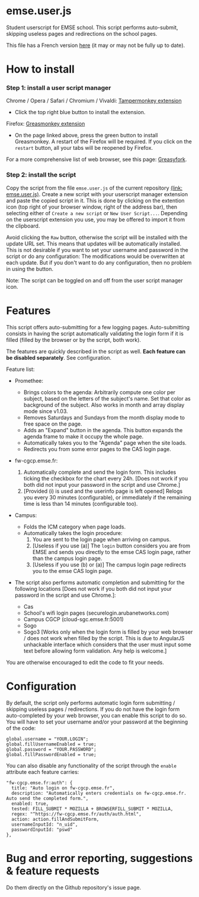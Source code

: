 # emse.user.js
Student userscript for EMSE school.
This script performs auto-submit, skipping useless pages and redirections on the school pages.

This file has a French version [here](https://github.com/mathieucaroff/emse.user.js/blob/master/README.fr.md) (it may or may not be fully up to date).

# How to install
### Step 1: install a user script manager
Chrome / Opera / Safari / Chromium / Vivaldi: [Tampermonkey extension](https://chrome.google.com/webstore/detail/tampermonkey/dhdgffkkebhmkfjojejmpbldmpobfkfo)
- Click the top right blue button to install the extension.

Firefox: [Greasmonkey extension](https://addons.mozilla.org/firefox/addon/greasemonkey/)
- On the page linked above, press the green button to install Greasmonkey. A restart of the Firefox will be required. If you click on the `restart` button, all your tabs will be reopened by Firefox.

For a more comprehensive list of web browser, see this page: [Greasyfork](https://greasyfork.org/en).

### Step 2: install the script
Copy the script from the file `emse.user.js` of the current repository [(link: emse.user.js)](https://github.com/mathieucaroff/emse.user.js/blob/master/emse.user.js). Create a new script with your userscript manager extension and paste the copied script in it. This is done by clicking on the extention icon (top right of your browser window, right of the address bar), then selecting either of `Create a new script` or `New User Script...`.
Depending on the userscript extension you use, you may be offered to import it from the clipboard.

Avoid clicking the `Raw` button, otherwise the script will be installed with the update URL set. This means that updates will be automatically installed. This is not desirable if you want to set your username and password in the script or do any configuration: The modifications would be overwritten at each update. But if you don't want to do any configuration, then no problem in using the button.

Note: The script can be toggled on and off from the user script manager icon.

# Features
This script offers auto-submitting for a few logging pages. Auto-submitting consists in having the script automatically validating the login form if it is filled (filled by the browser or by the script, both work).

The features are quickly described in the script as well. **Each feature can be disabled separately**. See configuration.

Feature list:
 * Promethee:
   * Brings colors to the agenda: Arbitrarily compute one color per subject, based on the letters of the subject's name. Set that color as background of the subject. Also works in month and array display mode since v1.03.
   * Removes Saturdays and Sundays from the month display mode to free space on the page.
   * Adds an "Expand" button in the agenda. This button expands the agenda frame to make it occupy the whole page.
   * Automatically takes you to the "Agenda" page when the site loads.
   * Redirects you from some error pages to the CAS login page.

 * fw-cgcp.emse.fr:
   1. Automatically complete and send the login form. This includes ticking the checkbox for the chart every 24h. [Does not work if you both did not input your password in the script and use Chrome.]
   2. [Provided (i) is used and the userinfo page is left opened] Relogs you every 30 minutes (configurable), or immediately if the remaining time is less than 14 minutes (configurable too).

 * Campus:
   * Folds the ICM category when page loads.
   * Automatically takes the login procedure:
     1. You are sent to the login page when arriving on campus.
     2. [Useless if you use (a)] The `login` button considers you are from EMSE and sends you directly to the emse CAS login page, rather than the campus login page.
     3. [Useless if you use (b) or (a)] The campus login page redirects you to the emse CAS login page.

* The script also performs automatic completion and submitting for the following locations [Does not work if you both did not input your password in the script and use Chrome.]:
  * Cas
  * School's wifi login pages (securelogin.arubanetworks.com)
  * Campus CGCP (cloud-sgc.emse.fr:5001)
  * Sogo
  * Sogo3 [Works only when the login form is filled by your web browser / does not work when filled by the script. This is due to AngularJS unhackable interface which considers that the user must input some text before allowing form validation. Any help is welcome.]
 
You are otherwise encouraged to edit the code to fit your needs.

# Configuration
By default, the script only performs automatic login form submitting / skipping useless pages / redirections. If you do not have the login form auto-completed by your web browser, you can enable this script to do so. You will have to set your username and/or your password at the beginning of the code:

    global.username = "YOUR.LOGIN";
    global.fillUsernameEnabled = true;
    global.password = "YOUR.PASSWORD";
    global.fillPasswordEnabled = true;
    
You can also disable any functionality of the script through the `enable` attribute each feature carries:

    "fw-cgcp.emse.fr:auth": {
      title: "Auto login on fw-cgcp.emse.fr",
      description: "Automatically enters credentials on fw-cgcp.emse.fr. Auto send the completed form.",
      enabled: true,
      tested: FILL_SUBMIT * MOZILLA + BROWSERFILL_SUBMIT * MOZILLA,
      regex: "^https://fw-cgcp.emse.fr/auth/auth.html",
      action: action.fillAndSubmitForm,
      usernameInputId: "n_uid",
      passwordInputId: "pswd"
    },

# Bug and error reporting, suggestions & feature requests
Do them directly on the Github repository's issue page.

